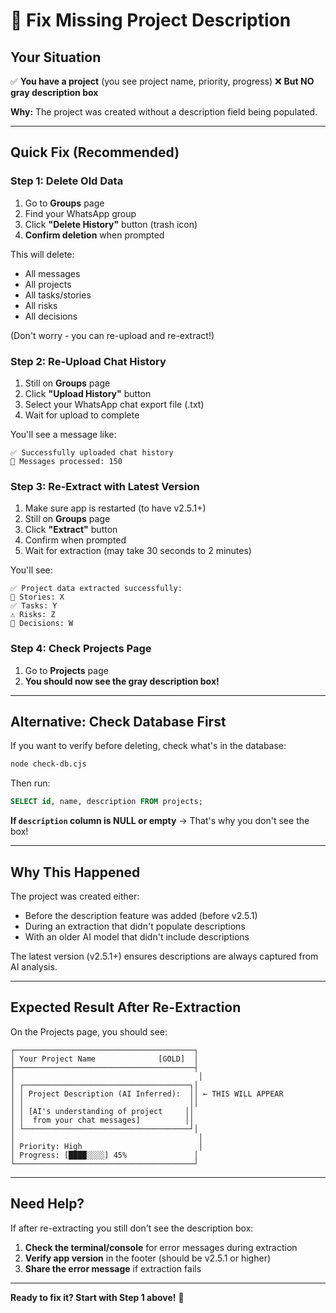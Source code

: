 # 🔧 Fix Missing Project Description

## Your Situation

✅ **You have a project** (you see project name, priority, progress)
❌ **But NO gray description box**

**Why:** The project was created without a description field being populated.

---

## Quick Fix (Recommended)

### Step 1: Delete Old Data

1. Go to **Groups** page
2. Find your WhatsApp group
3. Click **"Delete History"** button (trash icon)
4. **Confirm deletion** when prompted

This will delete:
- All messages
- All projects
- All tasks/stories
- All risks
- All decisions

(Don't worry - you can re-upload and re-extract!)

### Step 2: Re-Upload Chat History

1. Still on **Groups** page
2. Click **"Upload History"** button
3. Select your WhatsApp chat export file (.txt)
4. Wait for upload to complete

You'll see a message like:
```
✅ Successfully uploaded chat history
📧 Messages processed: 150
```

### Step 3: Re-Extract with Latest Version

1. Make sure app is restarted (to have v2.5.1+)
2. Still on **Groups** page
3. Click **"Extract"** button
4. Confirm when prompted
5. Wait for extraction (may take 30 seconds to 2 minutes)

You'll see:
```
✅ Project data extracted successfully:
📖 Stories: X
✅ Tasks: Y
⚠️ Risks: Z
🎯 Decisions: W
```

### Step 4: Check Projects Page

1. Go to **Projects** page
2. **You should now see the gray description box!**

---

## Alternative: Check Database First

If you want to verify before deleting, check what's in the database:

```bash
node check-db.cjs
```

Then run:
```sql
SELECT id, name, description FROM projects;
```

**If `description` column is NULL or empty** → That's why you don't see the box!

---

## Why This Happened

The project was created either:
- Before the description feature was added (before v2.5.1)
- During an extraction that didn't populate descriptions
- With an older AI model that didn't include descriptions

The latest version (v2.5.1+) ensures descriptions are always captured from AI analysis.

---

## Expected Result After Re-Extraction

On the Projects page, you should see:

```
┌────────────────────────────────────────┐
│ Your Project Name              [GOLD]  │
├────────────────────────────────────────┤
│                                         │
│ ┌─────────────────────────────────────┐│
│ │ Project Description (AI Inferred):  ││ ← THIS WILL APPEAR
│ │                                     ││
│ │ [AI's understanding of project     ││
│ │  from your chat messages]          ││
│ └─────────────────────────────────────┘│
│                                         │
│ Priority: High                          │
│ Progress: [████░░░░] 45%               │
└────────────────────────────────────────┘
```

---

## Need Help?

If after re-extracting you still don't see the description box:

1. **Check the terminal/console** for error messages during extraction
2. **Verify app version** in the footer (should be v2.5.1 or higher)
3. **Share the error message** if extraction fails

---

**Ready to fix it? Start with Step 1 above!** 🚀
